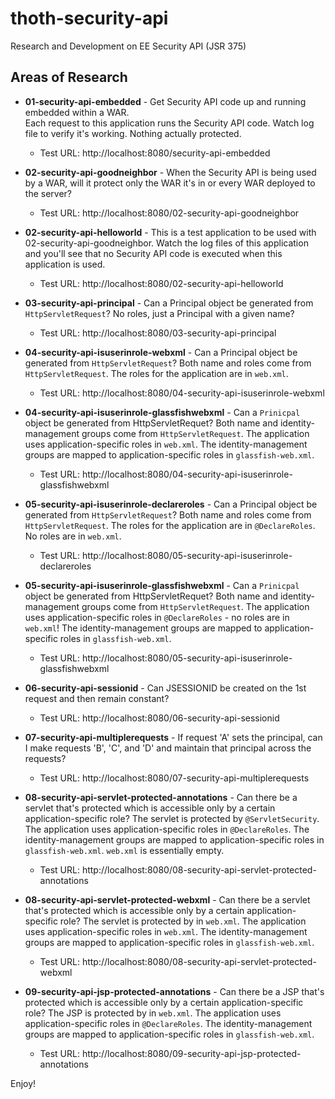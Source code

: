 # thoth-security-api

Research and Development on EE Security API (JSR 375)

Areas of Research
------------------

* **01-security-api-embedded** - Get Security API code up and running embedded within a WAR.  
    Each request to this application runs the Security API code.  Watch log file
    to verify it's working.  Nothing actually protected.
  * Test URL: http://localhost:8080/security-api-embedded

* **02-security-api-goodneighbor** - When the Security API is being used by a WAR, 
            will it protect only the WAR it's in or every WAR 
            deployed to the server?
  * Test URL: http://localhost:8080/02-security-api-goodneighbor

* **02-security-api-helloworld** - This is a test application to be used
            with 02-security-api-goodneighbor.  Watch the log files of
            this application and you'll see that no Security API code
            is executed when this application is used.
  * Test URL: http://localhost:8080/02-security-api-helloworld

* **03-security-api-principal** - Can a Principal object be generated
            from `HttpServletRequest`?  No roles, just a Principal with 
            a given name?
  * Test URL: http://localhost:8080/03-security-api-principal

* **04-security-api-isuserinrole-webxml** - Can a Principal object be generated
            from `HttpServletRequest`?  Both name and roles come from `HttpServletRequest`. 
            The roles for the application are in `web.xml`.
  * Test URL: http://localhost:8080/04-security-api-isuserinrole-webxml

* **04-security-api-isuserinrole-glassfishwebxml** - Can a `Prinicpal` object be generated
            from HttpServletRequet?  Both name and identity-management groups
            come from `HttpServletRequest`.  The application uses application-specific
            roles in `web.xml`.  The identity-management groups are mapped to
            application-specific roles in `glassfish-web.xml`.
  * Test URL: http://localhost:8080/04-security-api-isuserinrole-glassfishwebxml

* **05-security-api-isuserinrole-declareroles** - Can a Principal object be generated
            from `HttpServletRequest`?  Both name and roles come from `HttpServletRequest`. 
            The roles for the application are in `@DeclareRoles`.  No roles are
            in `web.xml`.
  * Test URL: http://localhost:8080/05-security-api-isuserinrole-declareroles

* **05-security-api-isuserinrole-glassfishwebxml** - Can a `Prinicpal` object be generated
            from HttpServletRequet?  Both name and identity-management groups
            come from `HttpServletRequest`.  The application uses application-specific
            roles in `@DeclareRoles` - no roles are in `web.xml`! The identity-management groups are mapped to
            application-specific roles in `glassfish-web.xml`.
  * Test URL: http://localhost:8080/05-security-api-isuserinrole-glassfishwebxml

* **06-security-api-sessionid** - Can JSESSIONID be created on the 1st request and then remain constant?
  * Test URL: http://localhost:8080/06-security-api-sessionid

* **07-security-api-multiplerequests** - If request 'A' sets the principal, can I make requests 'B', 'C', and
            'D' and maintain that principal across the requests?
  * Test URL: http://localhost:8080/07-security-api-multiplerequests

* **08-security-api-servlet-protected-annotations** - Can there be a servlet that's protected 
            which is accessible only by a certain application-specific role?  The servlet 
            is protected by `@ServletSecurity`.  The application uses 
            application-specific roles in `@DeclareRoles`.  The identity-management groups are 
            mapped to application-specific roles in `glassfish-web.xml`. `web.xml` is 
            essentially empty.
  * Test URL: http://localhost:8080/08-security-api-servlet-protected-annotations

* **08-security-api-servlet-protected-webxml** - Can there be a servlet that's protected 
            which is accessible only by a certain application-specific role?  The servlet 
            is protected by <security-constraint> in `web.xml`.  The application uses 
            application-specific roles in `web.xml`.  The identity-management groups are 
            mapped to application-specific roles in `glassfish-web.xml`.
  * Test URL: http://localhost:8080/08-security-api-servlet-protected-webxml

* **09-security-api-jsp-protected-annotations** - Can there be a JSP that's protected 
            which is accessible only by a certain application-specific role?  The JSP 
            is protected by <security-constraint> in `web.xml`.  The application uses 
            application-specific roles in `@DeclareRoles`.  The identity-management groups are 
            mapped to application-specific roles in `glassfish-web.xml`.
  * Test URL: http://localhost:8080/09-security-api-jsp-protected-annotations


Enjoy!


